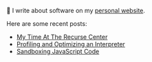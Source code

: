 👋 I write about software on my [personal website](https://healeycodes.com/).

Here are some recent posts:
- [My Time At The Recurse Center](https://healeycodes.com/my-time-at-the-recurse-center)
- [Profiling and Optimizing an Interpreter](https://healeycodes.com/profiling-and-optimizing-an-interpreter)
- [Sandboxing JavaScript Code](https://healeycodes.com/sandboxing-javascript-code)
